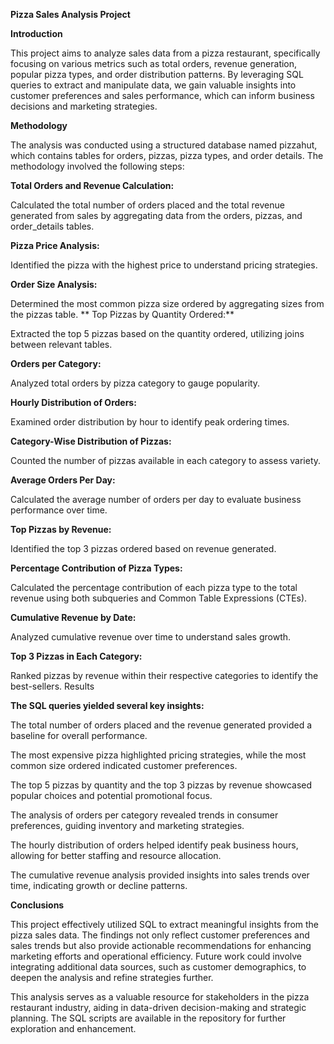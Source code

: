 **Pizza Sales Analysis Project**

**Introduction**

This project aims to analyze sales data from a pizza restaurant, specifically focusing on various metrics such as total orders, revenue generation, popular pizza types, and order distribution patterns. By leveraging SQL queries to extract and manipulate data, we gain valuable insights into customer preferences and sales performance, which can inform business decisions and marketing strategies.

**Methodology**

The analysis was conducted using a structured database named pizzahut, which contains tables for orders, pizzas, pizza types, and order details. The methodology involved the following steps:

**Total Orders and Revenue Calculation:**

Calculated the total number of orders placed and the total revenue generated from sales by aggregating data from the orders, pizzas, and order_details tables.

**Pizza Price Analysis:**

Identified the pizza with the highest price to understand pricing strategies.

**Order Size Analysis:**

Determined the most common pizza size ordered by aggregating sizes from the pizzas table.
**
Top Pizzas by Quantity Ordered:**

Extracted the top 5 pizzas based on the quantity ordered, utilizing joins between relevant tables.

**Orders per Category:**

Analyzed total orders by pizza category to gauge popularity.

**Hourly Distribution of Orders:**

Examined order distribution by hour to identify peak ordering times.

**Category-Wise Distribution of Pizzas:**

Counted the number of pizzas available in each category to assess variety.

**Average Orders Per Day:**

Calculated the average number of orders per day to evaluate business performance over time.

**Top Pizzas by Revenue:**

Identified the top 3 pizzas ordered based on revenue generated.

**Percentage Contribution of Pizza Types:**

Calculated the percentage contribution of each pizza type to the total revenue using both subqueries and Common Table Expressions (CTEs).

**Cumulative Revenue by Date:**

Analyzed cumulative revenue over time to understand sales growth.

**Top 3 Pizzas in Each Category:**

Ranked pizzas by revenue within their respective categories to identify the best-sellers.
Results

**The SQL queries yielded several key insights:**

The total number of orders placed and the revenue generated provided a baseline for overall performance.

The most expensive pizza highlighted pricing strategies, while the most common size ordered indicated customer preferences.

The top 5 pizzas by quantity and the top 3 pizzas by revenue showcased popular choices and potential promotional focus.

The analysis of orders per category revealed trends in consumer preferences, guiding inventory and marketing strategies.

The hourly distribution of orders helped identify peak business hours, allowing for better staffing and resource allocation.

The cumulative revenue analysis provided insights into sales trends over time, indicating growth or decline patterns.

**Conclusions**

This project effectively utilized SQL to extract meaningful insights from the pizza sales data. The findings not only reflect customer preferences and sales trends but also provide actionable recommendations for enhancing marketing efforts and operational efficiency. Future work could involve integrating additional data sources, such as customer demographics, to deepen the analysis and refine strategies further.

This analysis serves as a valuable resource for stakeholders in the pizza restaurant industry, aiding in data-driven decision-making and strategic planning. The SQL scripts are available in the repository for further exploration and enhancement.
